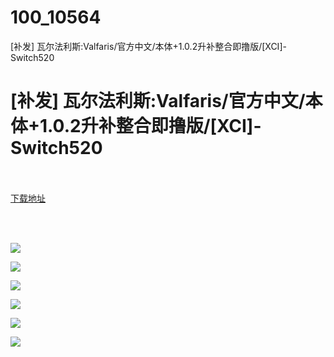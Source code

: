 # 100_10564
[补发] 瓦尔法利斯:Valfaris/官方中文/本体+1.0.2升补整合即撸版/[XCI]-Switch520
# [补发] 瓦尔法利斯:Valfaris/官方中文/本体+1.0.2升补整合即撸版/[XCI]-Switch520
 <br/></br>
[下载地址](https://www.switch520.cc/article/10564 "下载地址")
<br/></br>

<p>&nbsp;</p>
<p><img src="https://www.switch520.cc/muke_img/upload_art_editor_20210314-1_f8a7fc0ba779f9578be4c3c6d1f3f9ce.png"></p>
<p><img src="https://www.switch520.cc/muke_img/upload_art_editor_20210314-1_ee2ae210475b92d06ff25ad59f50fb61.jpg"></p>
<p><img src="https://www.switch520.cc/muke_img/upload_art_editor_20210314-1_b0c96918437a4f348f7633e2b2e238df.jpg"></p>
<p><img src="https://www.switch520.cc/muke_img/upload_art_editor_20210314-1_6f086d0f2cb83bfc4fb4e4721449d3a2.jpg"></p>
<p><img src="https://www.switch520.cc/muke_img/upload_art_editor_20210314-1_610f5cf2c44a570b1c3ac9048b959751.jpg"></p>
<p><img src="https://www.switch520.cc/muke_img/upload_art_editor_20210314-1_e086a741aca578de1bdbd39d2eabaf9e.jpg"><strong>&nbsp;</strong></p>
